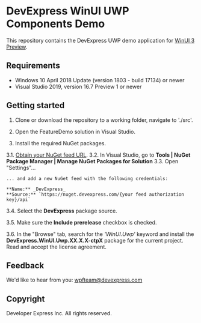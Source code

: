 # DevExpress WinUI UWP Components Demo

This repository contains the DevExpress UWP demo application for [WinUI 3 Preview](https://microsoft.github.io/microsoft-ui-xaml/about.html).

## Requirements

* Windows 10 April 2018 Update (version 1803 - build 17134) or newer
* Visual Studio 2019, version 16.7 Preview 1 or newer

## Getting started

1. Clone or download the repository to a working folder, navigate to './src'.

2. Open the FeatureDemo solution in Visual Studio.

3. Install the required NuGet packages.

3.1. [Obtain your NuGet feed URL](https://docs.devexpress.com/GeneralInformation/116042/installation/install-devexpress-controls-using-nuget-packages/obtain-your-nuget-feed-url).
3.2. In Visual Studio, go to **Tools | NuGet Package Manager | Manage NuGet Packages for Solution**
3.3. Open "Settings"...

    ... and add a new NuGet feed with the following credentials:

    **Name:** _DevExpress_  
    **Source:** `https://nuget.devexpress.com/{your feed authorization key}/api`

3.4. Select the **DevExpress** package source.

3.5. Make sure the **Include prerelease** checkbox is checked.

3.6. In the "Browse" tab, search for the _'WinUI.Uwp'_ keyword and install the **DevExpress.WinUI.Uwp.XX.X.X-ctpX** package for the current project. Read and accept the license agreement.

## Feedback

We'd like to hear from you: wpfteam@devexpress.com

## Copyright

Developer Express Inc. All rights reserved.
